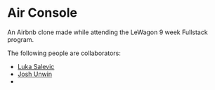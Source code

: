 # Air Console

An Airbnb clone made while attending the LeWagon 9 week Fullstack program.

The following people are collaborators:

- [Luka Salevic](https://github.com/Sensanaty)
- [Josh Unwin](https://github.com/josh-unwin)
- 
